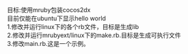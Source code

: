 目标:使用mruby包装cocos2dx  
目前仅能在ubuntu下显示hello world  
1.修改并运行linux下的各个rb文件，目标是生成lib  
2.修改并运行mrubyext/linux下的make.rb.目标是生成可执行文件  
3.修改main.rb.这是一个示例。  
